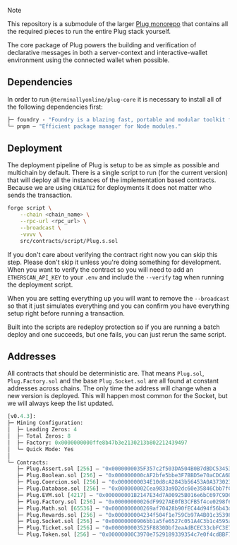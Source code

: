 > [!NOTE]
> This repository is a submodule of the larger [Plug monorepo](https://github.com/terminally-online/plug) that contains all the required pieces to run the entire Plug stack yourself.

The core package of Plug powers the building and verification of declarative messages in both a server-context and interactive-wallet environment using the connected wallet when possible.

## Dependencies

In order to run `@terminallyonline/plug-core` it is necessary to install all of the following dependencies first:

```ml
├─ foundry - "Foundry is a blazing fast, portable and modular toolkit for Ethereum application."
└─ pnpm — "Efficient package manager for Node modules."
```

## Deployment

The deployment pipeline of Plug is setup to be as simple as possible and multichain by default. There is a single script to run (for the current version) that will deploy all the instances of the implementation based contracts. Because we are using `CREATE2` for deployments it does not matter who sends the transaction.

```bash
forge script \
    --chain <chain_name> \
    --rpc-url <rpc_url> \
    --broadcast \
    -vvvv \
    src/contracts/script/Plug.s.sol
```

If you don't care about verifying the contract right now you can skip this step. Please don't skip it unless you're doing something for development. When you want to verify the contract so you will need to add an `ETHERSCAN_API_KEY` to your `.env` and include the `--verify` tag when running the deployment script.

When you are setting everything up you will want to remove the `--broadcast` so that it just simulates everything and you can confirm you have everything setup right before running a transaction.

Built into the scripts are redeploy protection so if you are running a batch deploy and one succeeds, but one fails, you can just rerun the same script.

## Addresses

All contracts that should be deterministic are. That means `Plug.sol`, `Plug.Factory.sol` and the base `Plug.Socket.sol` are all found at constant addresses across chains. The only time the address will change when a new version is deployed. This will happen most common for the Socket, but we will always keep the list updated.

```ml
[v0.4.3]:
├─ Mining Configuration:
│  ├─ Leading Zeros: 4
│  ├─ Total Zeros: 8
│  ├─ Factory: 0x0000000000ffe8b47b3e2130213b802212439497
│  └─ Quick Mode: Yes
│
└─ Contracts:
   ├─ Plug.Assert.sol [256] — "0x0000000035F357c2f503DA504B0B7dBDC534539C"
   ├─ Plug.Boolean.sol [256] — "0x000000000cAF2bfe5bbe3F7BBD5e70aCDCA6D1FE"
   ├─ Plug.Coercion.sol [256] — "0x0000000034E10d8cA2843b56453A0A373023b792"
   ├─ Plug.Database.sol [256] — "0x000000002Cea9833a9D2dc60e35846Cbb7fC1442"
   ├─ Plug.EVM.sol [4217] — "0x000000001B2147E34d7A00925B016e6bC697C9DC"
   ├─ Plug.Factory.sol [256] — "0x00000000026dF9927AE0fB3CFB5f4ce0298f6C45"
   ├─ Plug.Math.sol [65536] — "0x0000000000269af70428b90fEC44d94f56b43d21"
   ├─ Plug.Rewards.sol [256] — "0x000000004234f504f1e759Cb97A4B01c35398289"
   ├─ Plug.Socket.sol [256] — "0x00000000906bb1a5fe6527c051A4C3b1c4595a8a"
   ├─ Plug.Ticket.sol [256] — "0x000000003525F8830Dbf2eaAdBCEC33cbFC3E79e"
   └─ Plug.Token.sol [256] — "0x00000000C3970e7529189339354c7e0f4cdBBF79"
```

